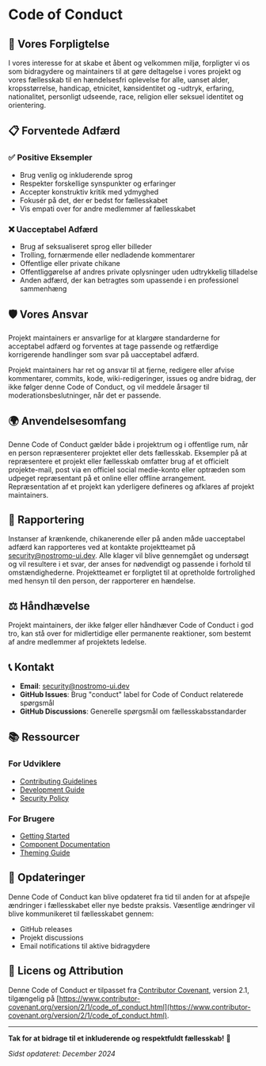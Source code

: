 # Code of Conduct

## 🎯 Vores Forpligtelse

I vores interesse for at skabe et åbent og velkommen miljø, forpligter vi os som bidragydere og maintainers til at gøre deltagelse i vores projekt og vores fællesskab til en hændelsesfri oplevelse for alle, uanset alder, kropsstørrelse, handicap, etnicitet, kønsidentitet og -udtryk, erfaring, nationalitet, personligt udseende, race, religion eller seksuel identitet og orientering.

## 📋 Forventede Adfærd

### ✅ **Positive Eksempler**
- Brug venlig og inkluderende sprog
- Respekter forskellige synspunkter og erfaringer
- Accepter konstruktiv kritik med ydmyghed
- Fokusér på det, der er bedst for fællesskabet
- Vis empati over for andre medlemmer af fællesskabet

### ❌ **Uacceptabel Adfærd**
- Brug af seksualiseret sprog eller billeder
- Trolling, fornærmende eller nedladende kommentarer
- Offentlige eller private chikane
- Offentliggørelse af andres private oplysninger uden udtrykkelig tilladelse
- Anden adfærd, der kan betragtes som upassende i en professionel sammenhæng

## 🛡️ Vores Ansvar

Projekt maintainers er ansvarlige for at klargøre standarderne for acceptabel adfærd og forventes at tage passende og retfærdige korrigerende handlinger som svar på uacceptabel adfærd.

Projekt maintainers har ret og ansvar til at fjerne, redigere eller afvise kommentarer, commits, kode, wiki-redigeringer, issues og andre bidrag, der ikke følger denne Code of Conduct, og vil meddele årsager til moderationsbeslutninger, når det er passende.

## 🌍 Anvendelsesomfang

Denne Code of Conduct gælder både i projektrum og i offentlige rum, når en person repræsenterer projektet eller dets fællesskab. Eksempler på at repræsentere et projekt eller fællesskab omfatter brug af et officielt projekte-mail, post via en officiel social medie-konto eller optræden som udpeget repræsentant på et online eller offline arrangement. Repræsentation af et projekt kan yderligere defineres og afklares af projekt maintainers.

## 🚨 Rapportering

Instanser af krænkende, chikanerende eller på anden måde uacceptabel adfærd kan rapporteres ved at kontakte projektteamet på [security@nostromo-ui.dev](mailto:security@nostromo-ui.dev). Alle klager vil blive gennemgået og undersøgt og vil resultere i et svar, der anses for nødvendigt og passende i forhold til omstændighederne. Projektteamet er forpligtet til at opretholde fortrolighed med hensyn til den person, der rapporterer en hændelse.

## ⚖️ Håndhævelse

Projekt maintainers, der ikke følger eller håndhæver Code of Conduct i god tro, kan stå over for midlertidige eller permanente reaktioner, som bestemt af andre medlemmer af projektets ledelse.

## 📞 Kontakt

- **Email**: [security@nostromo-ui.dev](mailto:security@nostromo-ui.dev)
- **GitHub Issues**: Brug "conduct" label for Code of Conduct relaterede spørgsmål
- **GitHub Discussions**: Generelle spørgsmål om fællesskabsstandarder

## 📚 Ressourcer

### **For Udviklere**
- [Contributing Guidelines](CONTRIBUTING.md)
- [Development Guide](DEVELOPMENT.md)
- [Security Policy](SECURITY.md)

### **For Brugere**
- [Getting Started](README.md)
- [Component Documentation](https://jarl.l.github.io/nostromo-ui/)
- [Theming Guide](THEMING.md)

## 🔄 Opdateringer

Denne Code of Conduct kan blive opdateret fra tid til anden for at afspejle ændringer i fællesskabet eller nye bedste praksis. Væsentlige ændringer vil blive kommunikeret til fællesskabet gennem:

- GitHub releases
- Projekt discussions
- Email notifications til aktive bidragydere

## 📄 Licens og Attribution

Denne Code of Conduct er tilpasset fra [Contributor Covenant](https://www.contributor-covenant.org), version 2.1, tilgængelig på [https://www.contributor-covenant.org/version/2/1/code_of_conduct.html](https://www.contributor-covenant.org/version/2/1/code_of_conduct.html).

---

**Tak for at bidrage til et inkluderende og respektfuldt fællesskab!** 🤝

*Sidst opdateret: December 2024*
